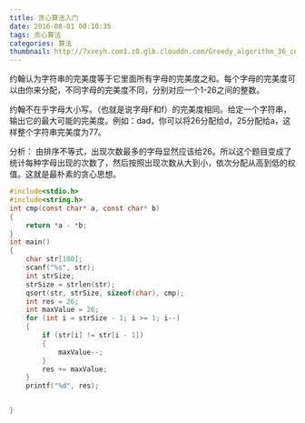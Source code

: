 ```yaml
---
title: 贪心算法入门
date: 2016-08-01 00:10:35
tags: 贪心算法
categories: 算法
thumbnail: http://7xveyh.com1.z0.glb.clouddn.com/Greedy_algorithm_36_cents.svg.png
---
```

约翰认为字符串的完美度等于它里面所有字母的完美度之和。每个字母的完美度可以由你来分配，不同字母的完美度不同，分别对应一个1-26之间的整数。 <!--more-->	

约翰不在乎字母大小写。（也就是说字母F和f）的完美度相同。给定一个字符串，输出它的最大可能的完美度。例如：dad，你可以将26分配给d，25分配给a，这样整个字符串完美度为77。

分析： 由排序不等式，出现次数最多的字母显然应该给26。所以这个题目变成了统计每种字母出现的次数了，然后按照出现次数从大到小，依次分配从高到低的权值。这就是最朴素的贪心思想。
``` c
#include<stdio.h>
#include<string.h>
int cmp(const char* a, const char* b)
{
	return *a - *b;
}
int main()
{
	char str[100];
	scanf("%s", str);
	int strSize;
	strSize = strlen(str);
	qsort(str, strSize, sizeof(char), cmp);
	int res = 26;
	int maxValue = 26;
	for (int i = strSize - 1; i >= 1; i--)
	{
		if (str[i] != str[i - 1])
		{
			maxValue--;
		}
		res += maxValue;
	}
	printf("%d", res);


}
```
